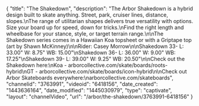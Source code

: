 {
    "title": "The Shakedown",
    "description": "The Arbor Shakedown is a hybrid design built to skate anything. Street, park, cruiser lines, distance, slopes.\nThe range of utilitarian shapes delivers true versatility with options. Size your board up for speed, down for tricks.\nFind the right length and wheelbase for your stance, style, or target terrain range.\n\nThe Shakedown series comes in a Hawaiian Koa topsheet or with a Griptape top (art by Shawn McKinney)\n\nRider: Casey Morrow\n\nShakedown 33- L: 33.00\" W: 8.75\" WB: 15.00\"\nShakedown 36- L: 36.00\" W: 9.00\" WB: 17.25\"\nShakedown 39- L: 39.00\" W: 9.25\" WB: 20.50\"\n\nCheck out the Shakedown here:\nKoa - arborcollective.com\/skate\/boards\/roots-hybrid\nGT - arborcollective.com\/skate\/boards\/icon-hybrid\n\nCheck out Arbor Skateboards everywhere:\narborcollective.com\/skateboards",
    "channelid": "3763991",
    "videoid": "6418156",
    "date_created": "1443636164",
    "date_modified": "1445030979",
    "type": "captivate",
    "layout": "channelVideo",
    "url": "\/arbor\/the-shakedown\/3763991-6418156"
}